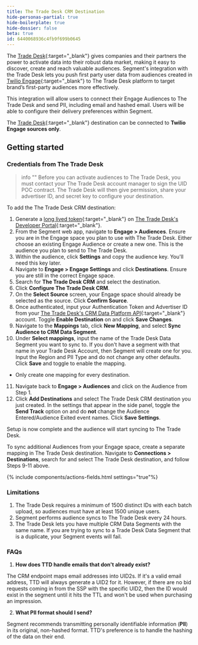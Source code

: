 ```yaml
---
title: The Trade Desk CRM Destination
hide-personas-partial: true
hide-boilerplate: true
hide-dossier: false
beta: true
id: 6440068936c4fb9f699b0645
---
```



The [Trade Desk](https://www.thetradedesk.com/us){:target="_blank"} gives companies and their partners the power to activate data into their robust data market, making it easy to discover, create and reach valuable audiences. Segment's integration with the Trade Desk lets you push first party user data from audiences created in [Twilio Engage](https://www.twilio.com/en-us/engage){:target="_blank"} to The Trade Desk platform to target brand’s first-party audiences more effectively. 

This integration will allow users to connect their Engage Audiences to The Trade Desk and send PII, including email and hashed email. Users will be able to configure their delivery preferences within Segment.

The [Trade Desk](https://www.thetradedesk.com/us){:target="_blank"} destination can be connected to **Twilio Engage sources only**.

## Getting started

### Credentials from The Trade Desk 

> info ""
> Before you can activate audiences to The Trade Desk, you must contact your The Trade Desk account manager to sign the UID POC contract. The Trade Desk will then give permission, share your advertiser ID, and secret key to configure your destination.

To add the The Trade Desk CRM destination:

1. Generate a [long lived token](https://partner.thetradedesk.com/v3/portal/api/doc/Authentication#ui-method-create){:target="_blank"} on [The Trade Desk's Developer Portal](https://api.thetradedesk.com/v3/tokens){:target="_blank"}.
2. From the Segment web app, navigate to **Engage > Audiences**. Ensure you are in the Engage space you plan to use with The Trade Desk. Either choose an existing Engage Audience or create a new one. This is the audience you plan to send to The Trade Desk.
3. Within the audience, click **Settings** and copy the audience key. You'll need this key later.
4. Navigate to **Engage > Engage Settings** and click **Destinations**. Ensure you are still in the correct Engage space.
5. Search for **The Trade Desk CRM** and select the destination.
6. Click **Configure The Trade Desk CRM**.
7. On the **Select Source** screen, your Engage space should already be selected as the source. Click **Confirm Source**.
8. Once authenticated, input your Authentication Token and Advertiser ID from your [The Trade Desk's CRM Data Platform API](https://api.thetradedesk.com/v3/portal/data/doc/DataIntegrateCRMData){:target="_blank"} account. Toggle **Enable Destination** on and click **Save Changes**.
9. Navigate to the **Mappings** tab, click **New Mapping**, and select **Sync Audience to CRM Data Segment**.
10. Under **Select mappings**, input the name of the Trade Desk Data Segment you want to sync to. If you don't have a segment with that name in your Trade Desk Account, then Segment will create one for you. Input the Region and PII Type and do not change any other defaults. Click **Save** and toggle to enable the mapping.
  - Only create one mapping for every destination. 
11. Navigate back to **Engage > Audiences** and click on the Audience from Step 1. 
12. Click **Add Destinations** and select The Trade Desk CRM destination you just created. In the settings that appear in the side panel, toggle the **Send Track** option on and do **not** change the Audience Entered/Audience Exited event names. Click **Save Settings**.

Setup is now complete and the audience will start syncing to The Trade Desk.

To sync additional Audiences from your Engage space, create a separate mapping in The Trade Desk destination. Navigate to **Connections > Destinations**, search for and select The Trade Desk destination, and follow Steps 9-11 above.

{% include components/actions-fields.html settings="true"%}


### Limitations

1. The Trade Desk requires a minimum of 1500 distinct IDs with each batch upload, so audiences must have at least 1500 unique users.
2. Segment performs audience syncs to The Trade Desk every 24 hours.
3. The Trade Desk lets you have multiple CRM Data Segments with the same name. If you are trying to sync to a Trade Desk Data Segment that is a duplicate, your Segment events will fail.

### FAQs 

1. **How does TTD handle emails that don't already exist?**

The CRM endpoint maps email addresses into UID2s. If it's a valid email address, TTD will always generate a UID2 for it. However, if there are no bid requests coming in from the SSP with the specific UID2, then the ID would exist in the segment until it hits the TTL and won't be used when purchasing an impression. 

2. **What PII format should I send?**

Segment recommends transmitting personally identifiable information (**PII**) in its original, non-hashed format. TTD's preference is to handle the hashing of the data on their end. 

